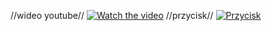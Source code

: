 //wideo youtube//
[![Watch the video](https://img.youtube.com/vi/dQw4w9WgXcQ/0.jpg)](https://www.youtube.com/embed/dQw4w9WgXcQ?si=Cl7Kdz7xLTkFSZNv)
//przycisk//
[![Przycisk](https://img.shields.io/badge/Przycisk-Kliknij%20mnie-blue)](https://example.com)
